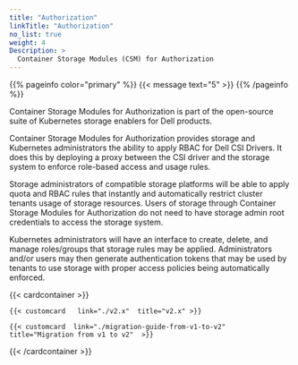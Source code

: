 ```yaml
---
title: "Authorization"
linkTitle: "Authorization"
no_list: true 
weight: 4
Description: >
  Container Storage Modules (CSM) for Authorization
---
```


{{% pageinfo color="primary" %}}
{{< message text="5" >}} 
{{% /pageinfo %}}

Container Storage Modules for Authorization is part of the open-source suite of Kubernetes storage enablers for Dell products.

Container Storage Modules for Authorization provides storage and Kubernetes administrators the ability to apply RBAC for Dell CSI Drivers. It does this by deploying a proxy between the CSI driver and the storage system to enforce role-based access and usage rules.

Storage administrators of compatible storage platforms will be able to apply quota and RBAC rules that instantly and automatically restrict cluster tenants usage of storage resources. Users of storage through Container Storage Modules for Authorization do not need to have storage admin root credentials to access the storage system.

Kubernetes administrators will have an interface to create, delete, and manage roles/groups that storage rules may be applied. Administrators and/or users may then generate authentication tokens that may be used by tenants to use storage with proper access policies being automatically enforced.



{{< cardcontainer >}} 

    {{< customcard   link="./v2.x"  title="v2.x" >}} 

    {{< customcard  link="./migration-guide-from-v1-to-v2"  title="Migration from v1 to v2"  >}} 

{{< /cardcontainer >}}